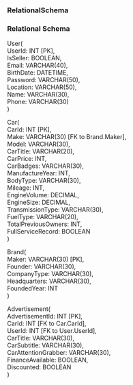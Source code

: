 





### RelationalSchema

### Relational Schema

User(  
    UserId: INT [PK],  
    IsSeller: BOOLEAN,  
    Email: VARCHAR(40),  
    BirthDate: DATETIME,  
    Password: VARCHAR(50),  
    Location: VARCHAR(50),  
    Name: VARCHAR(30),  
    Phone: VARCHAR(30)  
)

Car(  
    CarId: INT [PK],  
    Make: VARCHAR(30) [FK to Brand.Maker],  
    Model: VARCHAR(30),  
    CarTitle: VARCHAR(20),  
    CarPrice: INT,  
    CarBadges: VARCHAR(30),  
    ManufactureYear: INT,  
    BodyType: VARCHAR(30),  
    Mileage: INT,  
    EngineVolume: DECIMAL,  
    EngineSize: DECIMAL,  
    TransmissionType: VARCHAR(30),  
    FuelType: VARCHAR(20),  
    TotalPreviousOwners: INT,  
    FullServiceRecord: BOOLEAN  
)

Brand(  
    Maker: VARCHAR(30) [PK],  
    Founder: VARCHAR(30),  
    CompanyType: VARCHAR(30),  
    Headquarters: VARCHAR(30),  
    FoundedYear: INT  
)

Advertisement(  
    AdvertisementId: INT [PK],  
    CarId: INT [FK to Car.CarId],  
    UserId: INT [FK to User.UserId],  
    CarTitle: VARCHAR(30),  
    CarSubtitle: VARCHAR(30),  
    CarAttentionGrabber: VARCHAR(30),  
    FinanceAvailable: BOOLEAN,  
    Discounted: BOOLEAN  
)
